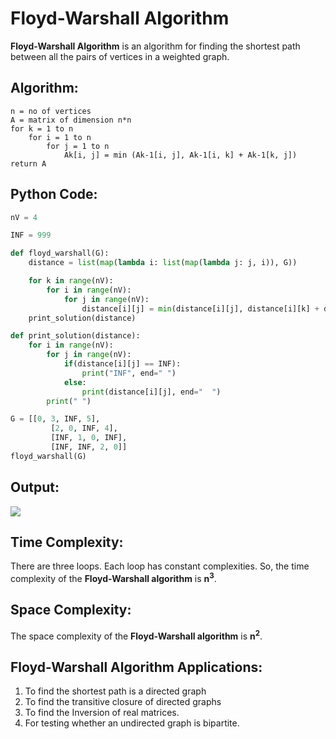 # Floyd-Warshall Algorithm

<b>Floyd-Warshall Algorithm</b> is an algorithm for finding the shortest path between all the pairs of vertices in a weighted graph. 

## Algorithm:

```
n = no of vertices
A = matrix of dimension n*n
for k = 1 to n
    for i = 1 to n
        for j = 1 to n
            Ak[i, j] = min (Ak-1[i, j], Ak-1[i, k] + Ak-1[k, j])
return A
```

## Python Code:

```python
nV = 4

INF = 999

def floyd_warshall(G):
    distance = list(map(lambda i: list(map(lambda j: j, i)), G))

    for k in range(nV):
        for i in range(nV):
            for j in range(nV):
                distance[i][j] = min(distance[i][j], distance[i][k] + distance[k][j])
    print_solution(distance)

def print_solution(distance):
    for i in range(nV):
        for j in range(nV):
            if(distance[i][j] == INF):
                print("INF", end=" ")
            else:
                print(distance[i][j], end="  ")
        print(" ")

G = [[0, 3, INF, 5],
         [2, 0, INF, 4],
         [INF, 1, 0, INF],
         [INF, INF, 2, 0]]
floyd_warshall(G)
```

## Output:

<img src='https://user-images.githubusercontent.com/65852362/141053638-428efa68-dbb5-4c9d-9c4e-e3652975a25c.png'>

## Time Complexity:

There are three loops. Each loop has constant complexities. So, the time complexity of the <b>Floyd-Warshall algorithm</b> is <b>n<sup>3</sup></b>.

## Space Complexity:

The space complexity of the <b>Floyd-Warshall algorithm</b> is <b>n<sup>2</sup></b>.

## Floyd-Warshall Algorithm Applications:

1. To find the shortest path is a directed graph
2. To find the transitive closure of directed graphs
3. To find the Inversion of real matrices.
4. For testing whether an undirected graph is bipartite.
